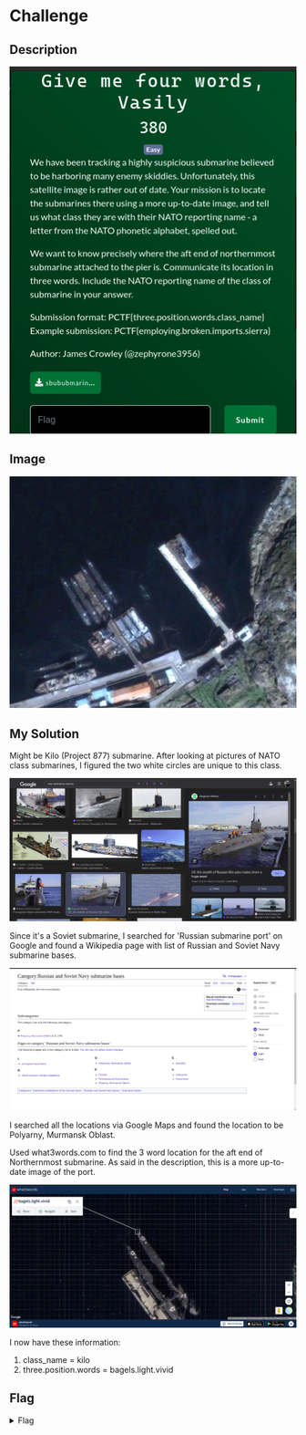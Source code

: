 # Challenge

## Description

<img src = "challenge.png">

## Image

<img src = "sbububmarine.png">

## My Solution

Might be Kilo (Project 877) submarine. After looking at pictures of NATO class submarines, I figured the two white circles are unique to this class.

<img src = "google_search.png">

Since it's a Soviet submarine, I searched for 'Russian submarine port' on Google and found a Wikipedia page with list of Russian and Soviet Navy submarine bases.

<img src = "russian_ports_wiki.png">

I searched all the locations via Google Maps and found the location to be Polyarny, Murmansk Oblast.

Used what3words.com to find the 3 word location for the aft end of Northernmost submarine. As said in the description, this is a more up-to-date image of the port.

<img src = "what3words.png">

I now have these information:

1. class_name = kilo
2. three.position.words = bagels.light.vivid

## Flag

<details> 
  <summary>Flag</summary>
   PCTF{bagels.light.vivid.kilo}
</details>
